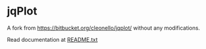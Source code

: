 jqPlot
======

A fork from https://bitbucket.org/cleonello/jqplot/ without any modifications.

Read documentation at [README.txt](README.txt)
